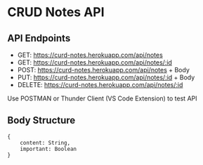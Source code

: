 # CRUD Notes API

## API Endpoints

- GET: https://curd-notes.herokuapp.com/api/notes
- GET: https://curd-notes.herokuapp.com/api/notes/:id
- POST: https://curd-notes.herokuapp.com/api/notes + Body
- PUT: https://curd-notes.herokuapp.com/api/notes/:id + Body
- DELETE: https://curd-notes.herokuapp.com/api/notes/:id

Use POSTMAN or Thunder Client (VS Code Extension) to test API

## Body Structure

```
{
    content: String,
    important: Boolean
}
```
